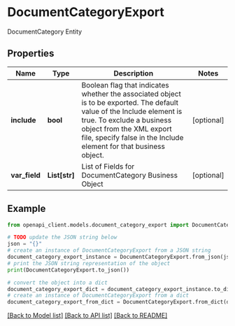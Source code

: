 # DocumentCategoryExport

DocumentCategory Entity

## Properties

Name | Type | Description | Notes
------------ | ------------- | ------------- | -------------
**include** | **bool** | Boolean flag that indicates whether the associated object is to be exported. The default value of the Include element is true. To exclude a business object from the XML export file, specify false in the Include element for that business object. | [optional] 
**var_field** | **List[str]** | List of Fields for DocumentCategory Business Object | [optional] 

## Example

```python
from openapi_client.models.document_category_export import DocumentCategoryExport

# TODO update the JSON string below
json = "{}"
# create an instance of DocumentCategoryExport from a JSON string
document_category_export_instance = DocumentCategoryExport.from_json(json)
# print the JSON string representation of the object
print(DocumentCategoryExport.to_json())

# convert the object into a dict
document_category_export_dict = document_category_export_instance.to_dict()
# create an instance of DocumentCategoryExport from a dict
document_category_export_from_dict = DocumentCategoryExport.from_dict(document_category_export_dict)
```
[[Back to Model list]](../README.md#documentation-for-models) [[Back to API list]](../README.md#documentation-for-api-endpoints) [[Back to README]](../README.md)


